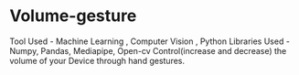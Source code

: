 # Volume-gesture
Tool Used - Machine Learning , Computer Vision , Python
Libraries Used - Numpy, Pandas, Mediapipe, Open-cv
Control(increase and decrease) the volume of your Device through hand gestures. 
